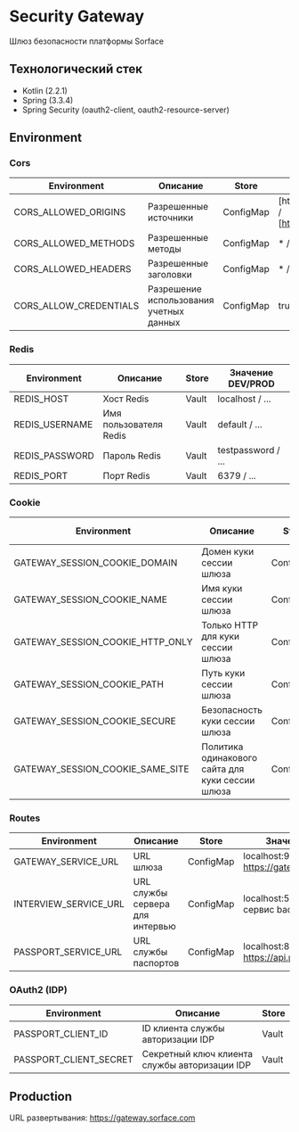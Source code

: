 # Security Gateway

Шлюз безопасности платформы Sorface

## Технологический стек

* Kotlin (2.2.1)
* Spring (3.3.4)
* Spring Security (oauth2-client, oauth2-resource-server)

## Environment

### Cors

| Environment            | Описание                                | Store     | Значение DEV/PROD                                                                                                                                              |
|------------------------|-----------------------------------------|-----------|----------------------------------------------------------------------------------------------------------------------------------------------------------------|
| CORS_ALLOWED_ORIGINS   | Разрешенные источники                   | ConfigMap | [http://localhost:9030;http://localhost:3000;http://localhost:9020;http://localhost:8080]<br/> / <br/> [https://id.sorface.com, https://interview.sorface.com] |
| CORS_ALLOWED_METHODS   | Разрешенные методы                      | ConfigMap | * / *                                                                                                                                                          |
| CORS_ALLOWED_HEADERS   | Разрешенные заголовки                   | ConfigMap | * / *                                                                                                                                                          |
| CORS_ALLOW_CREDENTIALS | Разрешение использования учетных данных | ConfigMap | true / true                                                                                                                                                    |

### Redis

| Environment    | Описание               | Store | Значение DEV/PROD  |
|----------------|------------------------|-------|--------------------|
| REDIS_HOST     | Хост Redis             | Vault | localhost / ...    |
| REDIS_USERNAME | Имя пользователя Redis | Vault | default / ...      |
| REDIS_PASSWORD | Пароль Redis           | Vault | testpassword / ... |
| REDIS_PORT     | Порт Redis             | Vault | 6379 / ...         |

### Cookie

| Environment                      | Описание                                         | Store     | Значение DEV/PROD        |
|----------------------------------|--------------------------------------------------|-----------|--------------------------|
| GATEWAY_SESSION_COOKIE_DOMAIN    | Домен куки сессии шлюза                          | ConfigMap | localhost / .sorface.com |
| GATEWAY_SESSION_COOKIE_NAME      | Имя куки сессии шлюза                            | ConfigMap | gtw_sid / gtw_sid        |
| GATEWAY_SESSION_COOKIE_HTTP_ONLY | Только HTTP для куки сессии шлюза                | ConfigMap | true / true              |
| GATEWAY_SESSION_COOKIE_PATH      | Путь куки сессии шлюза                           | ConfigMap | '/' / '/'                |
| GATEWAY_SESSION_COOKIE_SECURE    | Безопасность куки сессии шлюза                   | ConfigMap | true / true              |
| GATEWAY_SESSION_COOKIE_SAME_SITE | Политика одинакового сайта для куки сессии шлюза | ConfigMap | lax  / lax               |

### Routes

| Environment           | Описание                        | Store     | Значение DEV/PROD                                    |
|-----------------------|---------------------------------|-----------|------------------------------------------------------|
| GATEWAY_SERVICE_URL   | URL шлюза                       | ConfigMap | localhost:9000 / https://gateway.sorface.com         |
| INTERVIEW_SERVICE_URL | URL службы сервера для интервью | ConfigMap | localhost:5043 / внутренний сервис backend-interview |
| PASSPORT_SERVICE_URL  | URL службы паспортов            | ConfigMap | localhost:8080 / https://api.passport.sorface.com    |

### OAuth2 (IDP)

| Environment            | Описание                                      | Store |
|------------------------|-----------------------------------------------|-------|
| PASSPORT_CLIENT_ID     | ID клиента службы авторизации IDP             | Vault |
| PASSPORT_CLIENT_SECRET | Секретный ключ клиента службы авторизации IDP | Vault |

## Production

URL развертывания: https://gateway.sorface.com
